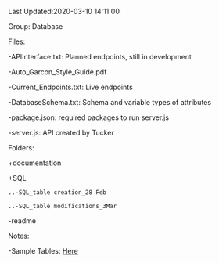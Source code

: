 Last Updated:2020-03-10 14:11:00

Group: Database


Files:

-APIInterface.txt: Planned endpoints, still in development

-Auto_Garcon_Style_Guide.pdf

-Current_Endpoints.txt: Live endpoints

-DatabaseSchema.txt: Schema and variable types of attributes

-package.json: required packages to run server.js

-server.js: API created by Tucker


Folders:

+documentation

  +SQL
  
    ..-SQL_table creation_28 Feb
    
    ..-SQL_table modifications_3Mar
  
  -readme


Notes:

-Sample Tables: [Here](https://docs.google.com/spreadsheets/d/1j1Wm9OV97Zx57H-bgJQSSP131dGa5u4MpY_m55ZCU44/edit?usp=sharing)
